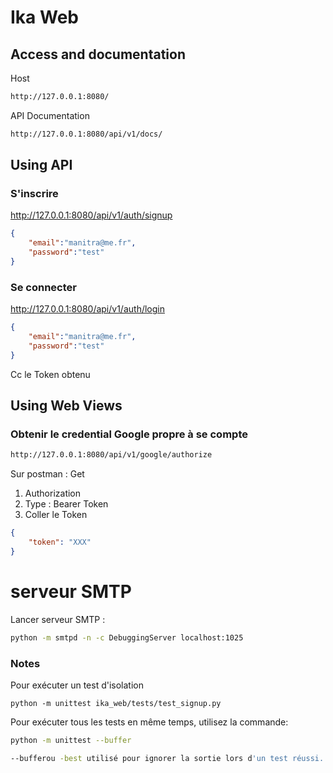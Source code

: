 # Ika Web

## Access and documentation
Host
```bash
http://127.0.0.1:8080/
```
API Documentation
```bash
http://127.0.0.1:8080/api/v1/docs/
```

## Using API

### S'inscrire
http://127.0.0.1:8080/api/v1/auth/signup

```json
{
	"email":"manitra@me.fr",
	"password":"test"
}
```

### Se connecter
http://127.0.0.1:8080/api/v1/auth/login

```json
{
	"email":"manitra@me.fr",
	"password":"test"
}
```
Cc le Token obtenu


## Using Web Views 

### Obtenir le credential Google propre à se compte
```bash
http://127.0.0.1:8080/api/v1/google/authorize
```

Sur postman :
Get
1. Authorization
2. Type : Bearer Token
3. Coller le Token

```json
{
    "token": "XXX"
}
```

# serveur SMTP
Lancer serveur SMTP : 

```bash
python -m smtpd -n -c DebuggingServer localhost:1025 
```

### Notes 
Pour exécuter un test d'isolation
```
python -m unittest ika_web/tests/test_signup.py
```

Pour exécuter tous les tests en même temps, utilisez la commande:
```bash
python -m unittest --buffer

--bufferou -best utilisé pour ignorer la sortie lors d'un test réussi.
```


